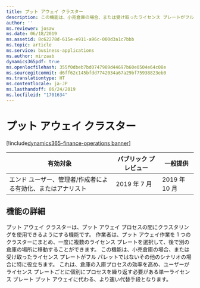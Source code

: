 ```yaml
---
title: プット アウェイ クラスター
description: この機能は、小売倉庫の場合、または受け取ったライセンス プレートがフル パレットではないその他のシナリオの場合に特に役立ちます。 倉庫の入庫プロセスの効率を高めます。
author: ''
ms.reviewer: josaw
ms.date: 06/18/2019
ms.assetid: 8c62278d-615e-e911-a96c-000d3a1c7bbb
ms.topic: article
ms.service: business-applications
ms.author: mirzaab
dynamics365pdf: true
ms.openlocfilehash: 355f0dbeb7bd0747989d44697b60e0504e64c08e
ms.sourcegitcommit: d6ff62c145bfdd7742034a67a29bf75938823eb0
ms.translationtype: HT
ms.contentlocale: ja-JP
ms.lasthandoff: 06/24/2019
ms.locfileid: "1701634"
---
```

# <a name="put-away-clusters"></a>プット アウェイ クラスター
[!include[dynamics365-finance-operations banner](../includes/dynamics365-finance-operations.md)]

| 有効対象    |  パブリック プレビュー | 一般提供 | 
| ---------- | ---------- |---------- |
|エンド ユーザー、管理者/作成者による有効化、またはアナリスト|2019 年 7 月| 2019 年 10 月|






## <a name="feature-details"></a>機能の詳細
<!--feature detail start -->
プット アウェイ クラスターは、プット アウェイ プロセスの間にクラスタリングを使用できるようにする機能です。 作業者は、プット アウェイ作業を 1 つのクラスターにまとめ、一度に複数のライセンス プレートを選択して、後で別の倉庫の場所に移動することができます。 この機能は、小売倉庫の場合、または受け取ったライセンス プレートがフル パレットではないその他のシナリオの場合に特に役立ちます。 これは、倉庫の入庫プロセスの効率を高め、ユーザーがライセンス プレートごとに個別にプロセスを繰り返す必要がある単一ライセンス プレート プット アウェイに代わる、より速い代替手段となります。
<!--feature detail end -->










